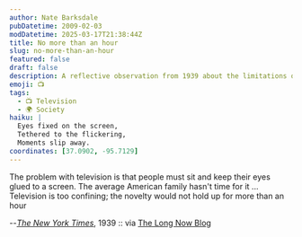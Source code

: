 ```yaml
---
author: Nate Barksdale
pubDatetime: 2009-02-03
modDatetime: 2025-03-17T21:38:44Z
title: No more than an hour
slug: no-more-than-an-hour
featured: false
draft: false
description: A reflective observation from 1939 about the limitations of television and its impact on family life.
emoji: 📺
tags:
  - 📺 Television
  - 🌍 Society
haiku: |
  Eyes fixed on the screen,  
  Tethered to the flickering,  
  Moments slip away.
coordinates: [37.0902, -95.7129]
---
```


The problem with television is that people must sit and keep their eyes glued to a screen. The average American family hasn't time for it ... Television is too confining; the novelty would not hold up for more than an hour

--[_The New York Times_](http://books.google.com/books?id=MzYBb2SaLgQC&pg=PA82&dq;=), 1939 :: via [The Long Now Blog](http://blog.longnow.org/2009/01/29/funeral-for-analog-tv-february-17th/)
